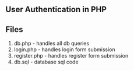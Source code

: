 ## User Authentication in PHP

## Files
1. db.php - handles all db queries
2. login.php - handles login form submission
3. register.php - handles register form submission
4. db.sql - database sql code